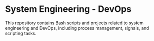 # System Engineering - DevOps

This repository contains Bash scripts and projects related to system engineering and DevOps, including process management, signals, and scripting tasks.
